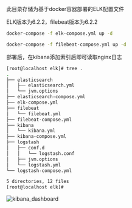 此目录存储为基于docker容器部署的ELK配置文件  

ELK版本为6.2.2，filebeat版本为6.2.2  

```bash
docker-compose -f elk-compose.yml up -d
```
```bash
docker-compose -f filebeat-compose.yml up -d
```
部署后，在kibana添加索引后即可读取nginx日志  

```bash
[root@localhost elk]# tree .
.
├── elasticsearch
│   ├── elasticsearch.yml
│   └── jvm.options
├── elasticsearch-compose.yml
├── elk-compose.yml
├── filebeat
│   └── filebeat.yml
├── filebeat-compose.yml
├── kibana
│   └── kibana.yml
├── kibana-compose.yml
├── logstash
│   ├── conf.d
│   │   └── logstash.conf
│   ├── jvm.options
│   └── logstash.yml
└── logstash-compose.yml

5 directories, 12 files
[root@localhost elk]#
```
![kibana_dashboard](https://note.youdao.com/yws/api/personal/file/136C15FA432A4CD89F9077ABB2AAE78E?method=download&shareKey=1c09c3810454666bb399d2d8405d3291)
